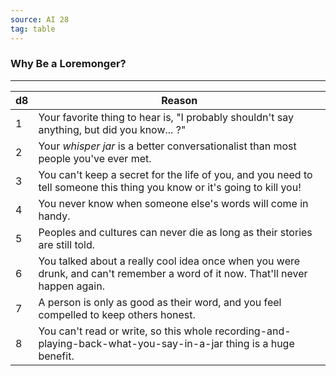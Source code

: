 ```yaml
---
source: AI 28
tag: table
---
```


### Why Be a Loremonger?
---
|d8|Reason|
|----|------------|
|1|Your favorite thing to hear is, "I probably shouldn't say anything, but did you know... ?"|
|2|Your _whisper jar_ is a better conversationalist than most people you've ever met.|
|3|You can't keep a secret for the life of you, and you need to tell someone this thing you know or it's going to kill you!|
|4|You never know when someone else's words will come in handy.|
|5|Peoples and cultures can never die as long as their stories are still told.|
|6|You talked about a really cool idea once when you were drunk, and can't remember a word of it now. That'll never happen again.|
|7|A person is only as good as their word, and you feel compelled to keep others honest.|
|8|You can't read or write, so this whole recording-and-playing-back-what-you-say-in-a-jar thing is a huge benefit.|
